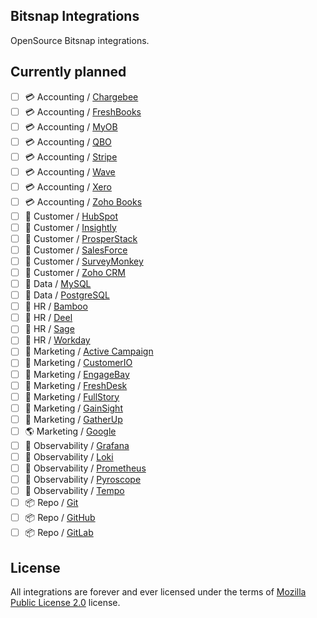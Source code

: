 ## Bitsnap Integrations

OpenSource Bitsnap integrations.

## Currently planned

 - [ ] 💳 Accounting / [Chargebee](https://www.chargebee.com/)
 - [ ] 💳 Accounting / [FreshBooks](https://www.freshbooks.com/)
 - [ ] 💳 Accounting / [MyOB](https://www.myob.com/)
 - [ ] 💳 Accounting / [QBO](https://quickbooks.intuit.com/)
 - [ ] 💳 Accounting / [Stripe](https://stripe.com/)
 - [ ] 💳 Accounting / [Wave](https://waveapps.com/)
 - [ ] 💳 Accounting / [Xero](https://xero.com/)
 - [ ] 💳 Accounting / [Zoho Books](https://books.zoho.com/)
 - [ ] 🎯 Customer / [HubSpot](https://www.hubspot.com/)
 - [ ] 🎯 Customer / [Insightly](https://www.insightly.com/)
 - [ ] 🎯 Customer / [ProsperStack](https://www.prosperstack.com/)
 - [ ] 🎯 Customer / [SalesForce](https://www.salesforce.com/)
 - [ ] 🎯 Customer / [SurveyMonkey](https://www.surveymonkey.com/)
 - [ ] 🎯 Customer / [Zoho CRM](https://www.zoho.com/crm/)
 - [ ] 💾 Data / [MySQL](https://www.mysql.com/)
 - [ ] 💾 Data / [PostgreSQL](https://www.postgresql.org/)
 - [ ] 🗿 HR / [Bamboo](https://www.bamboohr.com/)
 - [ ] 🗿 HR / [Deel](https://www.deel.com/)
 - [ ] 🗿 HR / [Sage](https://www.sage.com/)
 - [ ] 🗿 HR / [Workday](https://www.workday.com/)
 - [ ] 📢 Marketing / [Active Campaign](https://www.activecampaign.com/)
 - [ ] 📢 Marketing / [CustomerIO](https://www.customer.io/)
 - [ ] 📢 Marketing / [EngageBay](https://www.engagebay.com/)
 - [ ] 📢 Marketing / [FreshDesk](https://www.freshdesk.com/)
 - [ ] 📢 Marketing / [FullStory](https://www.fullstory.com/)
 - [ ] 📢 Marketing / [GainSight](https://www.gainsight.com/)
 - [ ] 📢 Marketing / [GatherUp](https://www.gatherup.com/)
 - [ ] 🌎 Marketing / [Google](https://marketingplatform.google.com/about/)
 - [ ] 👀 Observability / [Grafana](https://grafana.com/)
 - [ ] 👀 Observability / [Loki](https://grafana.com/)
 - [ ] 👀 Observability / [Prometheus](https://prometheus.io/)
 - [ ] 👀 Observability / [Pyroscope](https://pyroscope.io/)
 - [ ] 👀 Observability / [Tempo](https://tempo.io/)
 - [ ] 📦 Repo / [Git](https://git-scm.com/)
 - [ ] 📦 Repo / [GitHub](https://github.com/)
 - [ ] 📦 Repo / [GitLab](https://gitlab.com/)

## License

All integrations are forever and ever licensed under the terms of [Mozilla Public License 2.0](https://www.mozilla.org/en-US/MPL/2.0/) license.